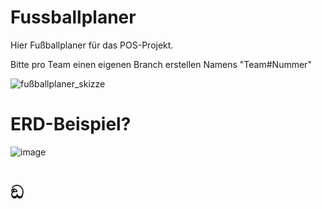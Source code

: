 # Fussballplaner
Hier Fußballplaner für das POS-Projekt.

Bitte pro Team einen eigenen Branch erstellen Namens "Team#Nummer"




![fußballplaner_skizze](https://user-images.githubusercontent.com/72075426/174805828-7dff5549-b990-4725-8e97-ca26c1d831f1.png)


# ERD-Beispiel?

![image](https://user-images.githubusercontent.com/91153484/175480493-77e8044e-2b92-49f8-aaba-1ed638567105.png)







# ඞ

